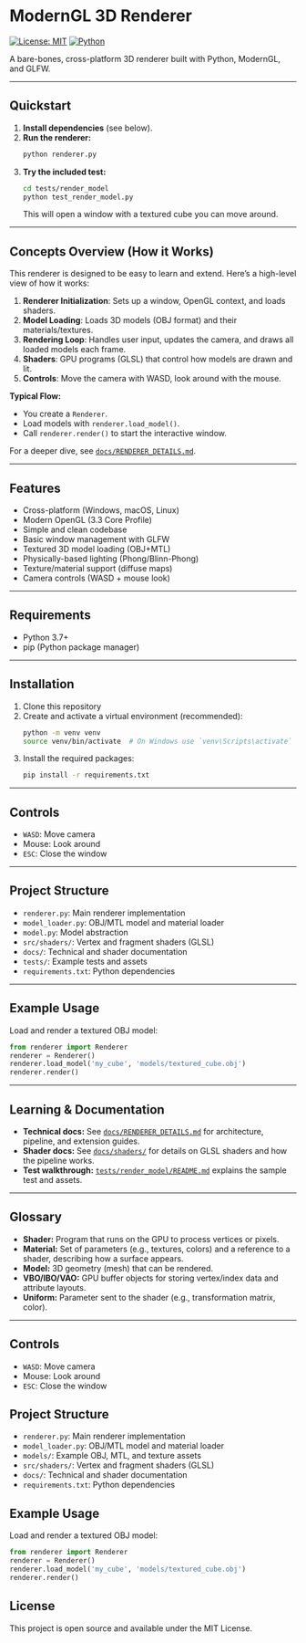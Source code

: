 # ModernGL 3D Renderer

[![License: MIT](https://img.shields.io/badge/License-MIT-yellow.svg)](LICENSE)
[![Python](https://img.shields.io/badge/python-3.7%2B-blue.svg)](https://www.python.org/)

A bare-bones, cross-platform 3D renderer built with Python, ModernGL, and GLFW.

---

## Quickstart

1. **Install dependencies** (see below).
2. **Run the renderer:**
   ```bash
   python renderer.py
   ```
3. **Try the included test:**
   ```bash
   cd tests/render_model
   python test_render_model.py
   ```
   This will open a window with a textured cube you can move around.

---

## Concepts Overview (How it Works)

This renderer is designed to be easy to learn and extend. Here’s a high-level view of how it works:

1. **Renderer Initialization**: Sets up a window, OpenGL context, and loads shaders.
2. **Model Loading**: Loads 3D models (OBJ format) and their materials/textures.
3. **Rendering Loop**: Handles user input, updates the camera, and draws all loaded models each frame.
4. **Shaders**: GPU programs (GLSL) that control how models are drawn and lit.
5. **Controls**: Move the camera with WASD, look around with the mouse.

**Typical Flow:**
- You create a `Renderer`.
- Load models with `renderer.load_model()`.
- Call `renderer.render()` to start the interactive window.

For a deeper dive, see [`docs/RENDERER_DETAILS.md`](docs/RENDERER_DETAILS.md).

---

## Features

- Cross-platform (Windows, macOS, Linux)
- Modern OpenGL (3.3 Core Profile)
- Simple and clean codebase
- Basic window management with GLFW
- Textured 3D model loading (OBJ+MTL)
- Physically-based lighting (Phong/Blinn-Phong)
- Texture/material support (diffuse maps)
- Camera controls (WASD + mouse look)

---

## Requirements

- Python 3.7+
- pip (Python package manager)

---

## Installation

1. Clone this repository
2. Create and activate a virtual environment (recommended):
   ```bash
   python -m venv venv
   source venv/bin/activate  # On Windows use `venv\Scripts\activate`
   ```
3. Install the required packages:
   ```bash
   pip install -r requirements.txt
   ```

---

## Controls

- `WASD`: Move camera
- Mouse: Look around
- `ESC`: Close the window

---

## Project Structure

- `renderer.py`: Main renderer implementation
- `model_loader.py`: OBJ/MTL model and material loader
- `model.py`: Model abstraction
- `src/shaders/`: Vertex and fragment shaders (GLSL)
- `docs/`: Technical and shader documentation
- `tests/`: Example tests and assets
- `requirements.txt`: Python dependencies

---

## Example Usage

Load and render a textured OBJ model:
```python
from renderer import Renderer
renderer = Renderer()
renderer.load_model('my_cube', 'models/textured_cube.obj')
renderer.render()
```

---

## Learning & Documentation

- **Technical docs:** See [`docs/RENDERER_DETAILS.md`](docs/RENDERER_DETAILS.md) for architecture, pipeline, and extension guides.
- **Shader docs:** See [`docs/shaders/`](docs/shaders/) for details on GLSL shaders and how the pipeline works.
- **Test walkthrough:** [`tests/render_model/README.md`](tests/render_model/README.md) explains the sample test and assets.

---

## Glossary

- **Shader:** Program that runs on the GPU to process vertices or pixels.
- **Material:** Set of parameters (e.g., textures, colors) and a reference to a shader, describing how a surface appears.
- **Model:** 3D geometry (mesh) that can be rendered.
- **VBO/IBO/VAO:** GPU buffer objects for storing vertex/index data and attribute layouts.
- **Uniform:** Parameter sent to the shader (e.g., transformation matrix, color).

---

## Controls

- `WASD`: Move camera
- Mouse: Look around
- `ESC`: Close the window

## Project Structure

- `renderer.py`: Main renderer implementation
- `model_loader.py`: OBJ/MTL model and material loader
- `models/`: Example OBJ, MTL, and texture assets
- `src/shaders/`: Vertex and fragment shaders (GLSL)
- `docs/`: Technical and shader documentation
- `requirements.txt`: Python dependencies

## Example Usage

Load and render a textured OBJ model:
```python
from renderer import Renderer
renderer = Renderer()
renderer.load_model('my_cube', 'models/textured_cube.obj')
renderer.render()
```

## License

This project is open source and available under the MIT License.
